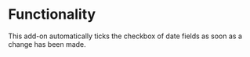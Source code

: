 # Functionality

This add-on automatically ticks the checkbox of date fields as soon as a change has been made.
